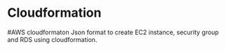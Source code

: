 # Cloudformation
#AWS cloudformaton
Json format to create EC2 instance, security group and RDS using cloudformation.
